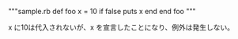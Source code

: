 """sample.rb
def foo
  x = 10 if false
    puts x
  end
end
foo
"""

x に10は代入されないが、x を宣言したことになり、例外は発生しない。
